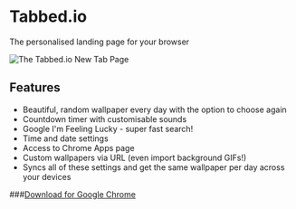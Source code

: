 # Tabbed.io
The personalised landing page for your browser

![The Tabbed.io New Tab Page](http://i.imgur.com/2N14dZy.jpg)

## Features

* Beautiful, random wallpaper every day with the option to choose again
* Countdown timer with customisable sounds
* Google I'm Feeling Lucky - super fast search!
* Time and date settings
* Access to Chrome Apps page
* Custom wallpapers via URL (even import background GIFs!)
* Syncs all of these settings and get the same wallpaper per day across your devices

###[Download for Google Chrome](https://chrome.google.com/webstore/detail/tabbedio/oipnokfpeckfiofafaoikkhkmhdeoebb)
